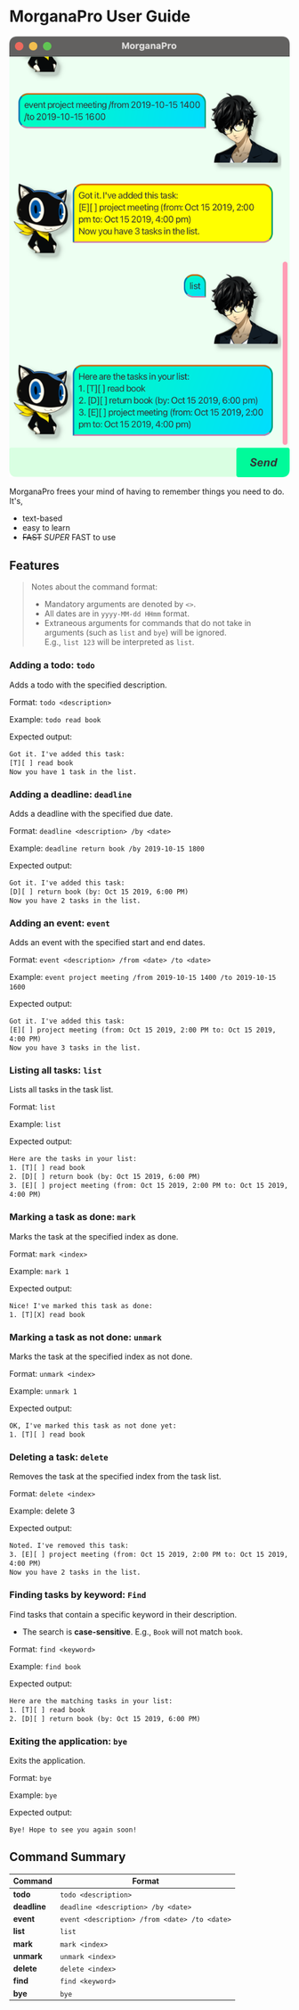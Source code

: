 # MorganaPro User Guide

![Ui](Ui.png)

MorganaPro frees your mind of having to remember things you need to do. It's,

- text-based
- easy to learn
- ~~FAST~~ _SUPER_ FAST to use

## Features

> Notes about the command format:
> * Mandatory arguments are denoted by `<>`.
> * All dates are in `yyyy-MM-dd HHmm` format.
> * Extraneous arguments for commands that do not take in arguments (such as `list` and `bye`) will be ignored.<br>
    E.g., `list 123` will be interpreted as `list`.

### Adding a todo: `todo`

Adds a todo with the specified description.

Format: `todo <description>`

Example: `todo read book`

Expected output:

```
Got it. I've added this task:
[T][ ] read book
Now you have 1 task in the list.
```

### Adding a deadline: `deadline`

Adds a deadline with the specified due date.

Format: `deadline <description> /by <date>`

Example: `deadline return book /by 2019-10-15 1800`

Expected output:

```
Got it. I've added this task:
[D][ ] return book (by: Oct 15 2019, 6:00 PM)
Now you have 2 tasks in the list.
```

### Adding an event: `event`

Adds an event with the specified start and end dates.

Format: `event <description> /from <date> /to <date>`

Example: `event project meeting /from 2019-10-15 1400 /to 2019-10-15 1600`

Expected output:

```
Got it. I've added this task:
[E][ ] project meeting (from: Oct 15 2019, 2:00 PM to: Oct 15 2019, 4:00 PM)
Now you have 3 tasks in the list.
```

### Listing all tasks: `list`

Lists all tasks in the task list.

Format: `list`

Example: `list`

Expected output:

```
Here are the tasks in your list:
1. [T][ ] read book
2. [D][ ] return book (by: Oct 15 2019, 6:00 PM)
3. [E][ ] project meeting (from: Oct 15 2019, 2:00 PM to: Oct 15 2019, 4:00 PM)
```

### Marking a task as done: `mark`

Marks the task at the specified index as done.

Format: `mark <index>`

Example: `mark 1`

Expected output:
```
Nice! I've marked this task as done:
1. [T][X] read book
```

### Marking a task as not done: `unmark`

Marks the task at the specified index as not done.

Format: `unmark <index>`

Example: `unmark 1`

Expected output:
```
OK, I've marked this task as not done yet:
1. [T][ ] read book
```

### Deleting a task: `delete`

Removes the task at the specified index from the task list.

Format: `delete <index>`

Example: delete 3

Expected output:

```
Noted. I've removed this task:
3. [E][ ] project meeting (from: Oct 15 2019, 2:00 PM to: Oct 15 2019, 4:00 PM)
Now you have 2 tasks in the list.
```

### Finding tasks by keyword: `Find`

Find tasks that contain a specific keyword in their description.

* The search is **case-sensitive**. E.g., `Book` will not match `book`.

Format: `find <keyword>`

Example: `find book`

Expected output:

```
Here are the matching tasks in your list:
1. [T][ ] read book
2. [D][ ] return book (by: Oct 15 2019, 6:00 PM)
```

### Exiting the application: `bye`

Exits the application.

Format: `bye`

Example: `bye`

Expected output:

```
Bye! Hope to see you again soon!
```

## Command Summary

| Command      | Format                                        |
|--------------|-----------------------------------------------|
| **todo**     | `todo <description>`                          |
| **deadline** | `deadline <description> /by <date>`           |
| **event**    | `event <description> /from <date> /to <date>` |
| **list**     | `list`                                        |
| **mark**     | `mark <index>`                                |
| **unmark**   | `unmark <index>`                              |
| **delete**   | `delete <index>`                              |
| **find**     | `find <keyword>`                              |
| **bye**      | `bye`                                         |
